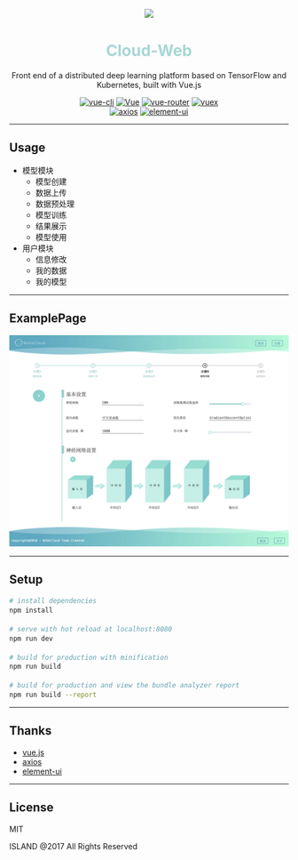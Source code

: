 <p align="center" style="width: 100%"><img src="https://github.com/Island0214/ISNOTE/blob/master/src/assets/cloudtitle.png?raw=true"/></p>
<h1 align="center" style="width: 100%; color: #a7d7d6;">Cloud-Web</h1>
<p align="center" style="width: 100%">Front end of a distributed deep learning platform based on TensorFlow and Kubernetes, built with Vue.js</p>
<p align="center">
  <a href="https://github.com/vuejs/vue-cli"><img src="https://img.shields.io/badge/vue--cli-v2.5.16-blue.svg" alt="vue-cli"></a>
  <a href="https://github.com/vuejs/vue"><img src="https://img.shields.io/badge/vue-v2.5.13-blue.svg" alt="Vue"></a>
  <a href="https://github.com/vuejs/vue-router"><img src="https://img.shields.io/badge/vue--router-v3.0.1-blue.svg" alt="vue-router"></a>
  <a href="https://github.com/vuejs/vuex"><img src="https://img.shields.io/badge/vuex-v3.0.1-blue.svg" alt="vuex"></a>
    <br>
  <a href="https://www.npmjs.com/package/axios"><img src="https://img.shields.io/badge/axios-v0.18.0-blue.svg" alt="axios"></a>
  <a href="http://element.eleme.io/#/zh-CN"><img src="https://img.shields.io/badge/element--ui-v2.2.0-blue.svg" alt="element-ui"></a>

</p>

****
## Usage
* 模型模块
    * 模型创建
    * 数据上传
    * 数据预处理
    * 模型训练
    * 结果展示
    * 模型使用
* 用户模块
    * 信息修改
    * 我的数据
    * 我的模型

****
## ExamplePage
<p align="center" style="width: 100%"><img src="https://github.com/Island0214/Cloud-Web/blob/master/src/assets/creation.png?raw=true"/></p>


****
## Setup
``` bash
# install dependencies
npm install

# serve with hot reload at localhost:8080
npm run dev

# build for production with minification
npm run build

# build for production and view the bundle analyzer report
npm run build --report
```

****
## Thanks
- [vue.js](https://github.com/vuejs)
- [axios](https://www.npmjs.com/package/axios)
- [element-ui](http://element.eleme.io/#/zh-CN)

****
## License

MIT

ISLAND @2017 All Rights Reserved
